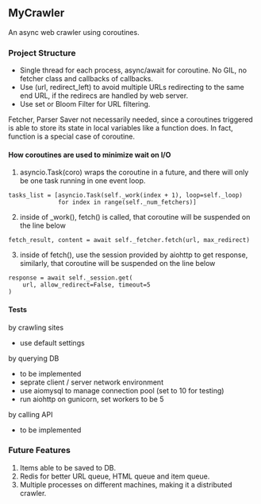 ## MyCrawler
An async web crawler using coroutines.

### Project Structure

- Single thread for each process, async/await for coroutine. No GIL, no fetcher class and callbacks of callbacks.
- Use (url, redirect_left) to avoid multiple URLs redirecting to the same end URL, if the redirecs are handled by web server.
- Use set or Bloom Filter for URL filtering.

Fetcher, Parser Saver not necessarily needed, since a coroutines triggered is able to store its state in local variables like a function does. In fact, function is a special case of coroutine.

#### How coroutines are used to minimize wait on I/O 

1. asyncio.Task(coro) wraps the coroutine in a future, and there will only be one task running in one event loop.
```
tasks_list = [asyncio.Task(self._work(index + 1), loop=self._loop)
              for index in range(self._num_fetchers)]
```

2. inside of _work(), fetch() is called, that coroutine will be suspended on the line below
```
fetch_result, content = await self._fetcher.fetch(url, max_redirect)
```

3. inside of fetch(), use the session provided by aiohttp to get response, similarly, that coroutine will be suspended on the line below
```
response = await self._session.get(
    url, allow_redirect=False, timeout=5
)
```

#### Tests

by crawling sites
  - use default settings

by querying DB
  - to be implemented
  - seprate client / server network environment
  - use aiomysql to manage connection pool (set to 10 for testing)
  - run aiohttp on gunicorn, set workers to be 5

by calling API
  - to be implemented

### Future Features

1. Items able to be saved to DB.
2. Redis for better URL queue, HTML queue and item queue.
3. Multiple processes on different machines, making it a distributed crawler.

